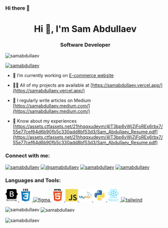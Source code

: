 ### Hi there 👋

<!--
**samabdullaev/samabdullaev** is a ✨ _special_ ✨ repository because its `README.md` (this file) appears on your GitHub profile.

Here are some ideas to get you started:

- 🔭 I’m currently working on ...
- 🌱 I’m currently learning ...
- 👯 I’m looking to collaborate on ...
- 🤔 I’m looking for help with ...
- 💬 Ask me about ...
- 📫 How to reach me: ...
- 😄 Pronouns: ...
- ⚡ Fun fact: ...
-->

<h1 align="center">Hi 👋, I'm Sam Abdullaev</h1>
<h3 align="center">Software Developer</h3>

<p align="left"> <img src="https://komarev.com/ghpvc/?username=samabdullaev&label=Profile%20views&color=0e75b6&style=flat" alt="samabdullaev" /> </p>

<p align="left"> <a href="https://github.com/ryo-ma/github-profile-trophy"><img src="https://github-profile-trophy.vercel.app/?username=samabdullaev" alt="samabdullaev" /></a> </p>

- 🔭 I’m currently working on [E-commerce website](https://github.com/samabdullaev/ecommerce-app)

- 👨‍💻 All of my projects are available at [https://samabdullaev.vercel.app/](https://samabdullaev.vercel.app/)

- 📝 I regularly write articles on Medium [https://samabdullaev.medium.com/](https://samabdullaev.medium.com/)

- 📄 Know about my experiences [https://assets.ctfassets.net/21hhqqxudevm/4IT3bp6vWjZjFoREx6rbx7/55e77cef64d6b90fb5c330add8bf53d3/Sam_Abdullaev_Resume.pdf](https://assets.ctfassets.net/21hhqqxudevm/4IT3bp6vWjZjFoREx6rbx7/55e77cef64d6b90fb5c330add8bf53d3/Sam_Abdullaev_Resume.pdf)

<h3 align="left">Connect with me:</h3>
<p align="left">
<a href="https://linkedin.com/in/samabdullaev" target="blank"><img align="center" src="https://raw.githubusercontent.com/rahuldkjain/github-profile-readme-generator/master/src/images/icons/Social/linked-in-alt.svg" alt="samabdullaev" height="30" width="40" /></a>
<a href="https://medium.com/@samabdullaev" target="blank"><img align="center" src="https://raw.githubusercontent.com/rahuldkjain/github-profile-readme-generator/master/src/images/icons/Social/medium.svg" alt="@samabdullaev" height="30" width="40" /></a>
<a href="https://www.hackerrank.com/samabdullaev" target="blank"><img align="center" src="https://raw.githubusercontent.com/rahuldkjain/github-profile-readme-generator/master/src/images/icons/Social/hackerrank.svg" alt="samabdullaev" height="30" width="40" /></a>
<a href="https://www.leetcode.com/samabdullaev" target="blank"><img align="center" src="https://raw.githubusercontent.com/rahuldkjain/github-profile-readme-generator/master/src/images/icons/Social/leet-code.svg" alt="samabdullaev" height="30" width="40" /></a>
</p>

<h3 align="left">Languages and Tools:</h3>
<p align="left"> <a href="https://getbootstrap.com" target="_blank" rel="noreferrer"> <img src="https://raw.githubusercontent.com/devicons/devicon/master/icons/bootstrap/bootstrap-plain-wordmark.svg" alt="bootstrap" width="40" height="40"/> </a> <a href="https://www.w3schools.com/css/" target="_blank" rel="noreferrer"> <img src="https://raw.githubusercontent.com/devicons/devicon/master/icons/css3/css3-original-wordmark.svg" alt="css3" width="40" height="40"/> </a> <a href="https://www.figma.com/" target="_blank" rel="noreferrer"> <img src="https://www.vectorlogo.zone/logos/figma/figma-icon.svg" alt="figma" width="40" height="40"/> </a> <a href="https://www.w3.org/html/" target="_blank" rel="noreferrer"> <img src="https://raw.githubusercontent.com/devicons/devicon/master/icons/html5/html5-original-wordmark.svg" alt="html5" width="40" height="40"/> </a> <a href="https://developer.mozilla.org/en-US/docs/Web/JavaScript" target="_blank" rel="noreferrer"> <img src="https://raw.githubusercontent.com/devicons/devicon/master/icons/javascript/javascript-original.svg" alt="javascript" width="40" height="40"/> </a> <a href="https://www.mysql.com/" target="_blank" rel="noreferrer"> <img src="https://raw.githubusercontent.com/devicons/devicon/master/icons/mysql/mysql-original-wordmark.svg" alt="mysql" width="40" height="40"/> </a> <a href="https://www.python.org" target="_blank" rel="noreferrer"> <img src="https://raw.githubusercontent.com/devicons/devicon/master/icons/python/python-original.svg" alt="python" width="40" height="40"/> </a> <a href="https://reactjs.org/" target="_blank" rel="noreferrer"> <img src="https://raw.githubusercontent.com/devicons/devicon/master/icons/react/react-original-wordmark.svg" alt="react" width="40" height="40"/> </a> <a href="https://tailwindcss.com/" target="_blank" rel="noreferrer"> <img src="https://www.vectorlogo.zone/logos/tailwindcss/tailwindcss-icon.svg" alt="tailwind" width="40" height="40"/> </a> </p>

<p><img align="left" src="https://github-readme-stats.vercel.app/api/top-langs?username=samabdullaev&show_icons=true&locale=en&layout=compact" alt="samabdullaev" /></p>

<p>&nbsp;<img align="center" src="https://github-readme-stats.vercel.app/api?username=samabdullaev&show_icons=true&locale=en" alt="samabdullaev" /></p>

<p><img align="center" src="https://github-readme-streak-stats.herokuapp.com/?user=samabdullaev&" alt="samabdullaev" /></p>

